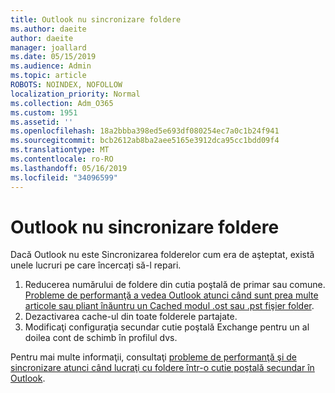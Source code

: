 ```yaml
---
title: Outlook nu sincronizare foldere
ms.author: daeite
author: daeite
manager: joallard
ms.date: 05/15/2019
ms.audience: Admin
ms.topic: article
ROBOTS: NOINDEX, NOFOLLOW
localization_priority: Normal
ms.collection: Adm_O365
ms.custom: 1951
ms.assetid: ''
ms.openlocfilehash: 18a2bbba398ed5e693df080254ec7a0c1b24f941
ms.sourcegitcommit: bcb2612ab8ba2aee5165e3912dca95cc1bdd09f4
ms.translationtype: MT
ms.contentlocale: ro-RO
ms.lasthandoff: 05/16/2019
ms.locfileid: "34096599"
---
```

# <a name="outlook-not-synching-folders"></a>Outlook nu sincronizare foldere

Dacă Outlook nu este Sincronizarea folderelor cum era de aşteptat, există unele lucruri pe care încercați să-l repari.

1. Reducerea numărului de foldere din cutia poştală de primar sau comune. [Probleme de performanţă a vedea Outlook atunci când sunt prea multe articole sau pliant înăuntru un Cached modul .ost sau .pst fişier folder](https://support.microsoft.com/help/2768656).
2. Dezactivarea cache-ul din toate folderele partajate.
3. Modificaţi configuraţia secundar cutie poştală Exchange pentru un al doilea cont de schimb în profilul dvs.
 
Pentru mai multe informaţii, consultaţi [probleme de performanţă şi de sincronizare atunci când lucraţi cu foldere într-o cutie poştală secundar în Outlook](https://support.microsoft.com/help/3115602).